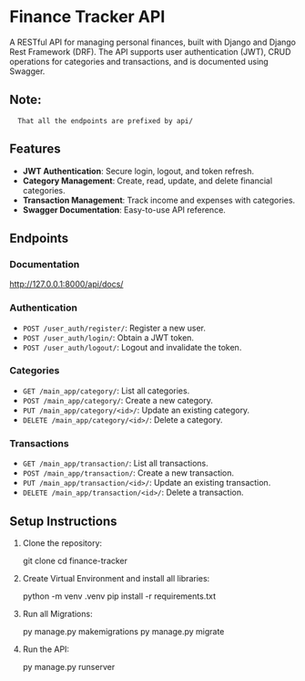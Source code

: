 # Finance Tracker API

A RESTful API for managing personal finances, built with Django and Django Rest Framework (DRF). The API supports user authentication (JWT), CRUD operations for categories and transactions, and is documented using Swagger.

## Note: 
      That all the endpoints are prefixed by api/

## Features
- **JWT Authentication**: Secure login, logout, and token refresh.
- **Category Management**: Create, read, update, and delete financial categories.
- **Transaction Management**: Track income and expenses with categories.
- **Swagger Documentation**: Easy-to-use API reference.

## Endpoints

### Documentation
   http://127.0.0.1:8000/api/docs/

### Authentication
- `POST /user_auth/register/`: Register a new user.
- `POST /user_auth/login/`: Obtain a JWT token.
- `POST /user_auth/logout/`: Logout and invalidate the token.

### Categories
- `GET /main_app/category/`: List all categories.
- `POST /main_app/category/`: Create a new category.
- `PUT /main_app/category/<id>/`: Update an existing category.
- `DELETE /main_app/category/<id>/`: Delete a category.

### Transactions
- `GET /main_app/transaction/`: List all transactions.
- `POST /main_app/transaction/`: Create a new transaction.
- `PUT /main_app/transaction/<id>/`: Update an existing transaction.
- `DELETE /main_app/transaction/<id>/`: Delete a transaction.

## Setup Instructions
1. Clone the repository:

   git clone <repository-url>
   cd finance-tracker

2. Create Virtual Environment and install all libraries:

   python -m venv .venv
   pip install -r requirements.txt

3. Run all Migrations:
   
   py manage.py makemigrations
   py manage.py migrate

4. Run the API:
   
   py manage.py runserver
   